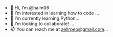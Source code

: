 - 👋 Hi, I’m @haim06
- 👀 I’m interested in learning how to code ...
- 🌱 I’m currently learning Python...
- 💞️ I’m looking to collaborate! ...
- 📫 You can reach me at aellrpeo@gmail.com...

<!---
haim06/haim06 is a ✨ special ✨ repository because its `README.md` (this file) appears on your GitHub profile.
You can click the Preview link to take a look at your changes.
--->
